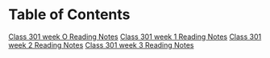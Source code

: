 # Table of Contents

[Class 301 week O Reading Notes](week0)
[Class 301 week 1 Reading Notes](week1)
[Class 301 week 2 Reading Notes](week2)
[Class 301 week 3 Reading Notes](week3)
